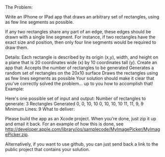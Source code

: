 The Problem:

Write an IPhone or IPad app that draws an arbitrary set of rectangles,
using as few line segments as possible.

If any two rectangles share any part of an edge, these edges should be
drawn with a single line segment.  For instance, if two rectangles have
the exact size and position, then only four line segments would be
required to draw them.

Details:
Each rectangle is described by its origin (x,y), width, and height on a
plane that is 20 coordinates wide (x) by 10 coordinates tall (y).
Create an app that:
Accepts the number of rectangles to be generated
Generates a random set of rectangles on the 20x10 surface
Draws the rectangles using as few lines segments as possible
Your solution should make it clear that you've correctly solved the
problem... up to you how to accomplish that!
Example:

Here's one possible set of input and output:
Number of rectangles to generate: 3
Rectangles Generated
0, 0, 10, 10
0, 10, 10, 10
11, 11, 9, 9
Minimum Lines: 9
What to deliver:

Please build the app as an Xcode project.  When you're done, just zip it
up and email it back.  For an example of how this is done, see
http://developer.apple.com/library/ios/samplecode/MyImagePicker/MyImagePicker.zip.

Alternatively, if you want to use github, you can just send back a link
to the public project that contains your solution. 
